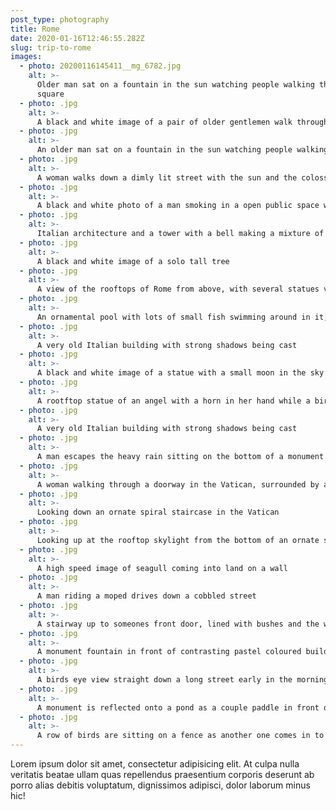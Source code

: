 ```yaml
---
post_type: photography
title: Rome
date: 2020-01-16T12:46:55.282Z
slug: trip-to-rome
images:
  - photo: 20200116145411__mg_6782.jpg
    alt: >-
      Older man sat on a fountain in the sun watching people walking through the
      square
  - photo: .jpg
    alt: >-
      A black and white image of a pair of older gentlemen walk through an Italian park talking to each other
  - photo: .jpg
    alt: >-
      An older man sat on a fountain in the sun watching people walking through the square
  - photo: .jpg
    alt: >-
      A woman walks down a dimly lit street with the sun and the colosseum visible at the end of the street
  - photo: .jpg
    alt: >-
      A black and white photo of a man smoking in a open public space while people walk in the background
  - photo: .jpg
    alt: >-
      Italian architecture and a tower with a bell making a mixture of colours and shadows with the sun
  - photo: .jpg
    alt: >-
      A black and white image of a solo tall tree
  - photo: .jpg
    alt: >-
      A view of the rooftops of Rome from above, with several statues visible
  - photo: .jpg
    alt: >-
      An ornamental pool with lots of small fish swimming around in it, the wall in the back is moss covered
  - photo: .jpg
    alt: >-
      A very old Italian building with strong shadows being cast
  - photo: .jpg
    alt: >-
      A black and white image of a statue with a small moon in the sky behind it
  - photo: .jpg
    alt: >-
      A rootftop statue of an angel with a horn in her hand while a bird flies past
  - photo: .jpg
    alt: >-
      A very old Italian building with strong shadows being cast
  - photo: .jpg
    alt: >-
      A man escapes the heavy rain sitting on the bottom of a monument column waiting for the rain to finish
  - photo: .jpg
    alt: >- 
      A woman walking through a doorway in the Vatican, surrounded by artworks
  - photo: .jpg
    alt: >-
      Looking down an ornate spiral staircase in the Vatican
  - photo: .jpg
    alt: >-
      Looking up at the rooftop skylight from the bottom of an ornate spiral staircase in the Vatican
  - photo: .jpg
    alt: >-
      A high speed image of seagull coming into land on a wall
  - photo: .jpg
    alt: >-
      A man riding a moped drives down a cobbled street
  - photo: .jpg
    alt: >-
      A stairway up to someones front door, lined with bushes and the walls partially covered with vines
  - photo: .jpg
    alt: >-
      A monument fountain in front of contrasting pastel coloured buildings
  - photo: .jpg
    alt: >-
      A birds eye view straight down a long street early in the morning when the sun was still low
  - photo: .jpg
    alt: >-
      A monument is reflected onto a pond as a couple paddle in front of it on a small boat
  - photo: .jpg
    alt: >-
      A row of birds are sitting on a fence as another one comes in to land
---
```

Lorem ipsum dolor sit amet, consectetur adipisicing elit. At culpa nulla veritatis beatae ullam quas repellendus praesentium corporis deserunt ab porro alias debitis voluptatum, dignissimos adipisci, dolor laborum minus hic!